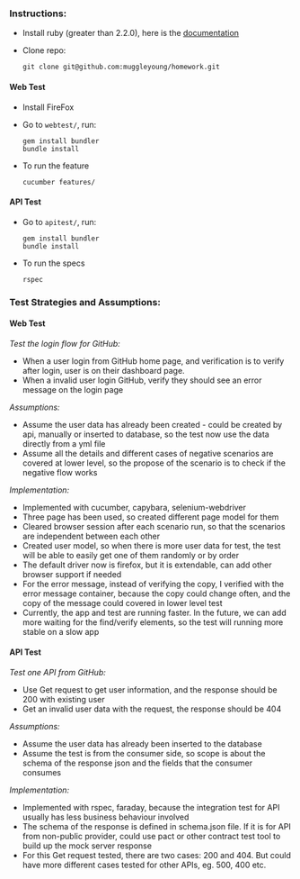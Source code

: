 ### Instructions:
- Install ruby (greater than 2.2.0), here is the [documentation](https://www.ruby-lang.org/en/documentation/installation/)
- Clone repo:

	```
	git clone git@github.com:muggleyoung/homework.git
	```

#### Web Test
	
- Install FireFox
- Go to `webtest/`, run:

	```
	gem install bundler
	bundle install
	```
- To run the feature

	```
	cucumber features/
	```

#### API Test

- Go to `apitest/`, run:

	```
	gem install bundler
	bundle install
	```
- To run the specs

	```
	rspec
	```


### Test Strategies and Assumptions:

#### Web Test

*Test the login flow for GitHub:*

- When a user login from GitHub home page, and verification is to verify after login, user is on their dashboard page.
- When a invalid user login GitHub, verify they should see an error message on the login page 

*Assumptions:*

- Assume the user data has already been created - could be created by api, manually or inserted to database, so the test now use the data directly from a yml file
- Assume all the details and different cases of negative scenarios are covered at lower level, so the propose of the scenario is to check if the negative flow works

*Implementation:*

- Implemented with cucumber, capybara, selenium-webdriver
- Three page has been used, so created different page model for them
- Cleared browser session after each scenario run, so that the scenarios are independent between each other
- Created user model, so when there is more user data for test, the test will be able to easily get one of them randomly or by order
- The default driver now is firefox, but it is extendable, can add other browser support if needed
- For the error message, instead of verifying the copy, I verified with the error message container, because the copy could change often, and the copy of the message could covered in lower level test
- Currently, the app and test are running faster. In the future, we can add more waiting for the find/verify elements, so the test will running more stable on a slow app

#### API Test

*Test one API from GitHub:*

- Use Get request to get user information, and the response should be 200 with existing user
- Get an invalid user data with the request, the response should be 404

*Assumptions:*

- Assume the user data has already been inserted to the database
- Assume the test is from the consumer side, so scope is about the schema of the response json and the fields that the consumer consumes

*Implementation:*

- Implemented with rspec, faraday, because the integration test for API usually has less business behaviour involved
- The schema of the response is defined in schema.json file. If it is for API from non-public provider, could use pact or other contract test tool to build up the mock server response
- For this Get request tested, there are two cases: 200 and 404. But could have more different cases tested for other APIs, eg. 500, 400 etc.


